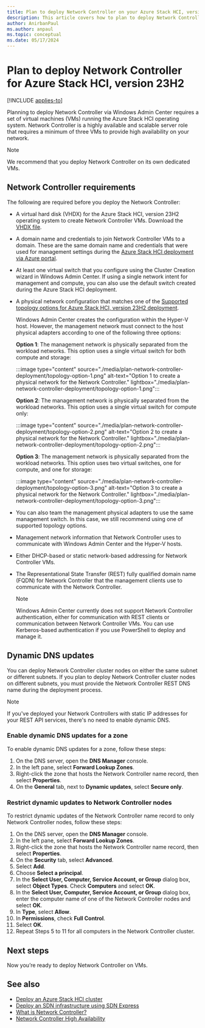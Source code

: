 ```yaml
---
title: Plan to deploy Network Controller on your Azure Stack HCI, version 23H2 cluster
description: This article covers how to plan to deploy Network Controller on your Azure Stack HCI via Windows Admin Center on a set of virtual machines (VMs).
author: AnirbanPaul
ms.author: anpaul
ms.topic: conceptual
ms.date: 05/17/2024
---
```


# Plan to deploy Network Controller for Azure Stack HCI, version 23H2

[!INCLUDE [applies-to](../../includes/hci-applies-to-23h2.md)]

Planning to deploy Network Controller via Windows Admin Center requires a set of virtual machines (VMs) running the Azure Stack HCI operating system. Network Controller is a highly available and scalable server role that requires a minimum of three VMs to provide high availability on your network.

> [!NOTE]
> We recommend that you deploy Network Controller on its own dedicated VMs.

## Network Controller requirements

The following are required before you deploy the Network Controller:

- A virtual hard disk (VHDX) for the Azure Stack HCI, version 23H2 operating system to create Network Controller VMs. Download the [VHDX file](../deploy/download-azure-stack-hci-23h2-software.md#download-azure-stack-hci-version-23h2-software).
- A domain name and credentials to join Network Controller VMs to a domain. These are the same domain name and credentials that were used for management settings during the [Azure Stack HCI deployment via Azure portal]( ../deploy/deploy-via-portal.md#specify-management-settings).
- At least one virtual switch that you configure using the Cluster Creation wizard in Windows Admin Center. If using a single network intent for management and compute, you can also use the default switch created during the Azure Stack HCI deployment.
- A physical network configuration that matches one of the [Supported topology options for Azure Stack HCI, version 23H2 deployment](../deploy/deployment-introduction.md#supported-network-topologies).

    Windows Admin Center creates the configuration within the Hyper-V host. However, the management network must connect to the host physical adapters according to one of the following three options:

    **Option 1**: The management network is physically separated from the workload networks. This option uses a single virtual switch for both compute and storage:

    :::image type="content" source="./media/plan-network-controller-deployment/topology-option-1.png" alt-text="Option 1 to create a physical network for the Network Controller." lightbox="./media/plan-network-controller-deployment/topology-option-1.png":::

    **Option 2**: The management network is physically separated from the workload networks. This option uses a single virtual switch for compute only:

    :::image type="content" source="./media/plan-network-controller-deployment/topology-option-2.png" alt-text="Option 2 to create a physical network for the Network Controller." lightbox="./media/plan-network-controller-deployment/topology-option-2.png":::

    **Option 3**: The management network is physically separated from the workload networks. This option uses two virtual switches, one for compute, and one for storage:

    :::image type="content" source="./media/plan-network-controller-deployment/topology-option-3.png" alt-text="Option 3 to create a physical network for the Network Controller." lightbox="./media/plan-network-controller-deployment/topology-option-3.png":::

- You can also team the management physical adapters to use the same management switch. In this case, we still recommend using one of supported topology options.
- Management network information that Network Controller uses to communicate with Windows Admin Center and the Hyper-V hosts.
- Either DHCP-based or static network-based addressing for Network Controller VMs.
- The Representational State Transfer (REST) fully qualified domain name (FQDN) for Network Controller that the management clients use to communicate with the Network Controller.

   > [!NOTE]
   > Windows Admin Center currently does not support Network Controller authentication, either for communication with REST clients or communication between Network Controller VMs. You can use Kerberos-based authentication if you use PowerShell to deploy and manage it.

## Dynamic DNS updates

You can deploy Network Controller cluster nodes on either the same subnet or different subnets. If you plan to deploy Network Controller cluster nodes on different subnets, you must provide the Network Controller REST DNS name during the deployment process.

> [!NOTE]
> If you've deployed your Network Controllers with static IP addresses for your REST API services, there's no need to enable dynamic DNS.

### Enable dynamic DNS updates for a zone

To enable dynamic DNS updates for a zone, follow these steps:

1. On the DNS server, open the **DNS Manager** console.
1. In the left pane, select **Forward Lookup Zones**.
1. Right-click the zone that hosts the Network Controller name record, then select **Properties**.
1. On the **General** tab, next to **Dynamic updates**, select **Secure only**.

### Restrict dynamic updates to Network Controller nodes

To restrict dynamic updates of the Network Controller name record to only Network Controller nodes, follow these steps:

1. On the DNS server, open the **DNS Manager** console.
1. In the left pane, select **Forward Lookup Zones**.
1. Right-click the zone that hosts the Network Controller name record, then select **Properties**.
1. On the **Security** tab, select **Advanced**.
1. Select **Add**.
1. Choose **Select a principal**.
1. In the **Select User, Computer, Service Account, or Group** dialog box, select **Object Types**. Check **Computers** and select **OK**.
1. In the **Select User, Computer, Service Account, or Group** dialog box, enter the computer name of one of the Network Controller nodes and select **OK**.
1. In **Type**, select **Allow**.
1. In **Permissions**, check **Full Control**.
1. Select **OK**.
1. Repeat Steps 5 to 11 for all computers in the Network Controller cluster.

## Next steps

Now you’re ready to deploy Network Controller on VMs.

## See also

- [Deploy an Azure Stack HCI cluster](../deploy/deploy-via-portal.md)
- [Deploy an SDN infrastructure using SDN Express](../deploy/sdn-express-23h2.md)
- [What is Network Controller?](network-controller-overview.md)
- [Network Controller High Availability](/windows-server/networking/sdn/technologies/network-controller/network-controller-high-availability)